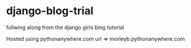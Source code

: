 # django-blog-trial
follwing along from the django girls blog tutorial

Hosted using pythonanywhere.com
url => morleyb.pythonanywhere.com
